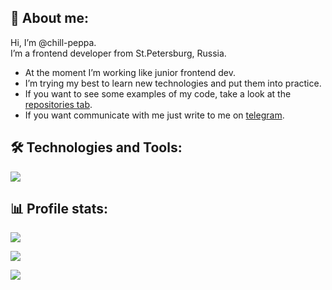 ## 🖖 About me:

<p>Hi, I’m @chill-peppa.<br/> I’m a frontend developer from St.Petersburg, Russia.</p>

- At the moment I’m working like junior frontend dev.
- I’m trying my best to learn new technologies and put them into practice.
- If you want to see some examples of my code, take a look at the [repositories tab](https://github.com/Chill-Peppa?tab=repositories).
- If you want communicate with me just write to me on [telegram](https://t.me/chill_peppa).

## 🛠️ Technologies and Tools:

<div style="display:flex; gap: 10px;"> 
<img src="https://img.shields.io/badge/JavaScript-545454?style=for-the-badge&logo=javascript&logoColor=CCCCFF"/>
<!-- <img src="./images/html.svg" height="32" alt='HTML'/>
<img src="./images/css.svg" height="32" alt='CSS'/>
<img src="./images/javascript.svg" height="32" alt='JavaScript'/>
<img src="./images/react.svg" height="32" alt='React'/>
<img src="./images/webpack.svg" height="32" alt='Webpack'/>
<img src="./images/figma.svg" height="32" alt='Figma'/>
<img src="./images/git.svg" height="32" alt='GIT'/>
<img src="./images/scss.svg" height="32" alt='SCSS'/>
<img src="./images/npm.svg" height="32" alt='NPM'/>
<img src="./images/nodejs.svg" height="32" alt='Node.js'/>
<img src="./images/mongodb.svg" height="32" alt='MongoDB'/>
<img src="./images/vercel.svg" height="32" alt='Vercel'/>
<img src="./images/antdesign.svg" height="32" alt='AntDesign'/>
<img src="./images/ts.svg" height="32" alt='TypeScript'/>
<img src="./images/redux.svg" height="32" alt='Rudux'/>
<img src="./images/next.svg" height="32" alt='Next.js'/> -->
</div>

## 📊 Profile stats:

![](https://github-readme-stats.vercel.app/api/top-langs/?username=chill-peppa&theme=tokyonight&hide_border=false&include_all_commits=false&count_private=false&layout=compact)

![](https://www.codewars.com/users/chill-peppa/badges/small)

![](https://komarev.com/ghpvc/?username=Chill-Peppa&color=blue)
